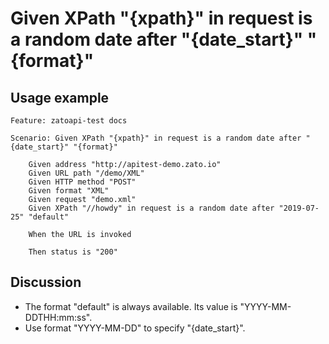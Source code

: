 
Given XPath "{xpath}" in request is a random date after "{date_start}" "{format}"
=============================================================================================================

Usage example
-------------

```
Feature: zatoapi-test docs

Scenario: Given XPath "{xpath}" in request is a random date after "{date_start}" "{format}"

    Given address "http://apitest-demo.zato.io"
    Given URL path "/demo/XML"
    Given HTTP method "POST"
    Given format "XML"
    Given request "demo.xml"
    Given XPath "//howdy" in request is a random date after "2019-07-25" "default"

    When the URL is invoked

    Then status is "200"
```

Discussion
----------

* The format "default" is always available. Its value is "YYYY-MM-DDTHH:mm:ss".
* Use format "YYYY-MM-DD" to specify "{date_start}".